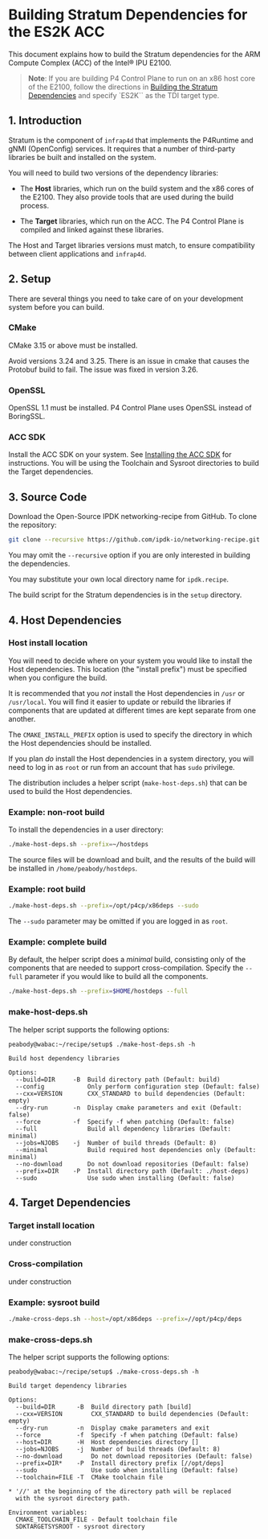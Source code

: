 # Building Stratum Dependencies for the ES2K ACC

This document explains how to build the Stratum dependencies for the
ARM Compute Complex (ACC) of the Intel&reg; IPU E2100.

> **Note**: If you are building P4 Control Plane to run on an x86 host
core of the E2100, follow the directions in
[Building the Stratum Dependencies](../building-stratum-deps.md) and
specify `ES2K`` as the TDI target type.

## 1. Introduction

Stratum is the component of `infrap4d` that implements the P4Runtime and gNMI
(OpenConfig) services. It requires that a number of third-party libraries
be built and installed on the system.

You will need to build two versions of the dependency libraries:

- The **Host** libraries, which run on the build system and the x86
  cores of the E2100. They also provide tools that are used during the
  build process.

- The **Target** libraries, which run on the ACC. The P4 Control Plane is
  compiled and linked against these libraries.

The Host and Target libraries versions must match, to ensure compatibility
between client applications and `infrap4d`.

## 2. Setup

There are several things you need to take care of on your development
system before you can build.

### CMake

CMake 3.15 or above must be installed.

Avoid versions 3.24 and 3.25. There is an issue in cmake that causes the
Protobuf build to fail. The issue was fixed in version 3.26.

### OpenSSL

OpenSSL 1.1 must be installed. P4 Control Plane uses OpenSSL instead of
BoringSSL.

### ACC SDK

Install the ACC SDK on your system. See
[Installing the ACC SDK](../docs/guides/es2k/installing-acc-sdk.md) for
instructions. You will be using the Toolchain and Sysroot directories
to build the Target dependencies.

## 3. Source Code

Download the Open-Source IPDK networking-recipe from GitHub. To clone the
repository:

```bash
git clone --recursive https://github.com/ipdk-io/networking-recipe.git ipdk.recipe
```

You may omit the `--recursive` option if you are only interested in building
the dependencies.

You may substitute your own local directory name for `ipdk.recipe`.

The build script for the Stratum dependencies is in the `setup` directory.

## 4. Host Dependencies

### Host install location

You will need to decide where on your system you would like to install the
Host dependencies. This location (the "install prefix") must be specified
when you configure the build.

It is recommended that you *not* install the Host dependencies in `/usr` or
`/usr/local`. You will find it easier to update or rebuild the libraries
if components that are updated at different times are kept separate from
one another.

The `CMAKE_INSTALL_PREFIX` option is used to specify the directory in which
the Host dependencies should be installed.

If you plan *do* install the Host dependencies in a system directory, you will
need to log in as `root` or run from an account that has `sudo` privilege.

The distribution includes a helper script (`make-host-deps.sh`) that can be
used to build the Host dependencies.

### Example: non-root build

To install the dependencies in a user directory:

```bash
./make-host-deps.sh --prefix=~/hostdeps
```

The source files will be download and built, and the results of the build
will be installed in `/home/peabody/hostdeps`.

### Example: root build

```bash
./make-host-deps.sh --prefix=/opt/p4cp/x86deps --sudo
```

The `--sudo` parameter may be omitted if you are logged in as `root`.

### Example: complete build

By default, the helper script does a *minimal* build, consisting only of
the components that are needed to support cross-compilation. Specify the
`--full` parameter if you would like to build all the components.

```bash
./make-host-deps.sh --prefix=$HOME/hostdeps --full
```

### make-host-deps.sh

The helper script supports the following options:

```text
peabody@wabac:~/recipe/setup$ ./make-host-deps.sh -h

Build host dependency libraries

Options:
  --build=DIR     -B  Build directory path (Default: build)
  --config            Only perform configuration step (Default: false)
  --cxx=VERSION       CXX_STANDARD to build dependencies (Default: empty)
  --dry-run       -n  Display cmake parameters and exit (Default: false)
  --force         -f  Specify -f when patching (Default: false)
  --full              Build all dependency libraries (Default: minimal)
  --jobs=NJOBS    -j  Number of build threads (Default: 8)
  --minimal           Build required host dependencies only (Default: minimal)
  --no-download       Do not download repositories (Default: false)
  --prefix=DIR    -P  Install directory path (Default: ./host-deps)
  --sudo              Use sudo when installing (Default: false)
```

## 4. Target Dependencies

### Target install location

under construction

### Cross-compilation

under construction

### Example: sysroot build

```bash
./make-cross-deps.sh --host=/opt/x86deps --prefix=//opt/p4cp/deps
```

### make-cross-deps.sh

The helper script supports the following options:

```text
peabody@wabac:~/recipe/setup$ ./make-cross-deps.sh -h

Build target dependency libraries

Options:
  --build=DIR      -B  Build directory path [build]
  --cxx=VERSION        CXX_STANDARD to build dependencies (Default: empty)
  --dry-run        -n  Display cmake parameters and exit
  --force          -f  Specify -f when patching (Default: false)
  --host=DIR       -H  Host dependencies directory []
  --jobs=NJOBS     -j  Number of build threads (Default: 8)
  --no-download        Do not download repositories (Default: false)
  --prefix=DIR*    -P  Install directory prefix [//opt/deps]
  --sudo               Use sudo when installing (Default: false)
  --toolchain=FILE -T  CMake toolchain file

* '//' at the beginning of the directory path will be replaced
  with the sysroot directory path.

Environment variables:
  CMAKE_TOOLCHAIN_FILE - Default toolchain file
  SDKTARGETSYSROOT - sysroot directory
```
